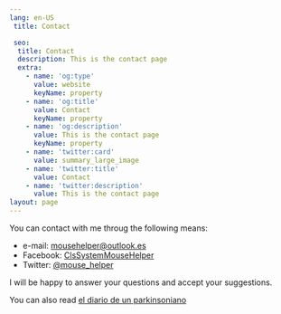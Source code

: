 ```yaml
---
lang: en-US
 title: Contact

 seo:
  title: Contact
  description: This is the contact page
  extra:
    - name: 'og:type'
      value: website
      keyName: property
    - name: 'og:title'
      value: Contact
      keyName: property
    - name: 'og:description'
      value: This is the contact page
      keyName: property
    - name: 'twitter:card'
      value: summary_large_image
    - name: 'twitter:title'
      value: Contact
    - name: 'twitter:description'
      value: This is the contact page
layout: page
---
```


You can contact with me throug the following means:

* e-mail: [mousehelper@outlook.es](mailto:mousehelper@outlook.es)
* Facebook: [ClsSystemMouseHelper](https://www.facebook.com/ClsSystemMouseHelper/)
* Twitter: [@mouse_helper](https://twitter.com/mouse_helper)

I will be happy to answer your questions and accept your suggestions.

You can also read [el diario de un parkinsoniano](https://diariodeunparkinsoniano.cls-system.es/)
